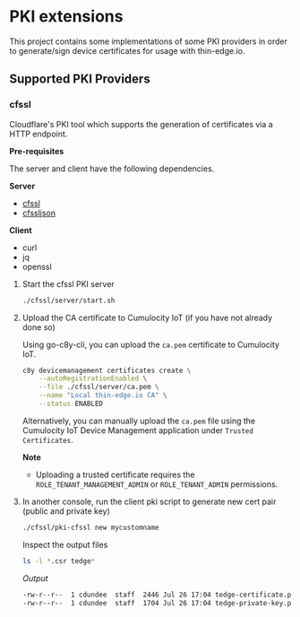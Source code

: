 # PKI extensions

This project contains some implementations of some PKI providers in order to generate/sign device certificates for usage with thin-edge.io.

## Supported PKI Providers

### cfssl

Cloudflare's PKI tool which supports the generation of certificates via a HTTP endpoint.

**Pre-requisites**

The server and client have the following dependencies.

**Server**

* [cfssl](https://github.com/cloudflare/cfssl#installation)
* [cfssljson](https://github.com/cloudflare/cfssl#installation)

**Client**

* curl
* jq
* openssl

1. Start the cfssl PKI server

    ```sh
    ./cfssl/server/start.sh
    ```

2. Upload the CA certificate to Cumulocity IoT (if you have not already done so)

    Using go-c8y-cli, you can upload the `ca.pem` certificate to Cumulocity IoT.

    ```sh
    c8y devicemanagement certificates create \
        --autoRegistrationEnabled \
        --file ./cfssl/server/ca.pem \
        --name "Local thin-edge.io CA" \
        --status ENABLED
    ```

    Alternatively, you can manually upload the `ca.pem` file using the Cumulocity IoT Device Management application under `Trusted Certificates`.

    **Note**

    * Uploading a trusted certificate requires the `ROLE_TENANT_MANAGEMENT_ADMIN` or `ROLE_TENANT_ADMIN` permissions.

3. In another console, run the client pki script to generate new cert pair (public and private key)

    ```sh
    ./cfssl/pki-cfssl new mycustomname
    ```

    Inspect the output files

    ```sh
    ls -l *.csr tedge*
    ```

    *Output*

    ```sh
    -rw-r--r--  1 cdundee  staff  2446 Jul 26 17:04 tedge-certificate.pem
    -rw-r--r--  1 cdundee  staff  1704 Jul 26 17:04 tedge-private-key.pem
    ```
